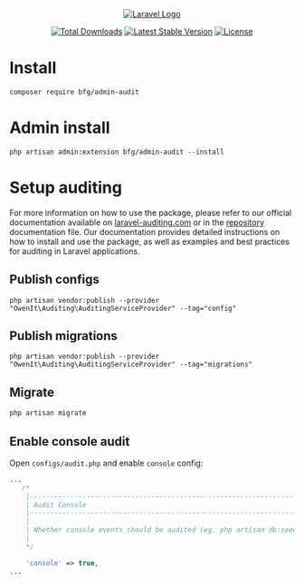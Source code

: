 <p align="center"><a href="https://wood.veskod.com/documentation/admin-panel" target="_blank">
<img src="https://wood.veskod.com/images/logo.png" alt="Laravel Logo">
</a></p>

<p align="center">
<a href="https://packagist.org/packages/bfg/admin-audit"><img src="https://img.shields.io/packagist/dt/bfg/admin-audit" alt="Total Downloads"></a>
<a href="https://packagist.org/packages/bfg/admin-audit"><img src="https://img.shields.io/packagist/v/bfg/admin-audit" alt="Latest Stable Version"></a>
<a href="https://packagist.org/packages/bfg/admin-audit"><img src="https://img.shields.io/packagist/l/bfg/admin-audit" alt="License"></a>
</p>

# Install
```
composer require bfg/admin-audit
```
# Admin install
```
php artisan admin:extension bfg/admin-audit --install
```
# Setup auditing
For more information on how to use the package, please refer to our 
official documentation available on [laravel-auditing.com](https://laravel-auditing.com/) or in the 
[repository](https://github.com/owen-it/laravel-auditing-doc/blob/main/documentation.md) documentation file. 
Our documentation provides detailed instructions on how to install and use the package, as well as examples 
and best practices for auditing in Laravel applications.

## Publish configs
```
php artisan vendor:publish --provider "OwenIt\Auditing\AuditingServiceProvider" --tag="config"
```
## Publish migrations
```
php artisan vendor:publish --provider "OwenIt\Auditing\AuditingServiceProvider" --tag="migrations"
```
## Migrate
```php
php artisan migrate
```
## Enable console audit
Open `configs/audit.php` and enable `console` config:
```php
...
   /*
    |--------------------------------------------------------------------------
    | Audit Console
    |--------------------------------------------------------------------------
    |
    | Whether console events should be audited (eg. php artisan db:seed).
    |
    */

    'console' => true,
...
```

